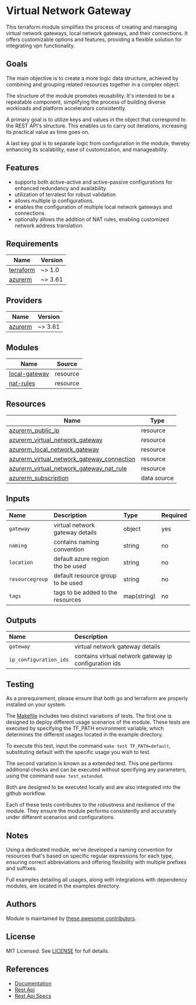 # Virtual Network Gateway

This terraform module simplifies the process of creating and managing virtual network gateways, local network gateways, and their connections. It offers customizable options and features, providing a flexible solution for integrating vpn functionality.

## Goals

The main objective is to create a more logic data structure, achieved by combining and grouping related resources together in a complex object.

The structure of the module promotes reusability. It's intended to be a repeatable component, simplifying the process of building diverse workloads and platform accelerators consistently.

A primary goal is to utilize keys and values in the object that correspond to the REST API's structure. This enables us to carry out iterations, increasing its practical value as time goes on.

A last key goal is to separate logic from configuration in the module, thereby enhancing its scalability, ease of customization, and manageability.

## Features

- supports both active-active and active-passive configurations for enhanced redundancy and availability.
- utilization of terratest for robust validation.
- allows multiple ip configurations.
- enables the configuration of multiple local network gateways and connections.
- optionally allows the addition of NAT rules, enabling customized network address translation.

## Requirements

| Name | Version |
|------|---------|
| <a name="requirement_terraform"></a> [terraform](#requirement\_terraform) | ~> 1.0 |
| <a name="requirement_azurerm"></a> [azurerm](#requirement\_azurerm) | ~> 3.61 |

## Providers

| Name | Version |
|------|---------|
| <a name="provider_azurerm"></a> [azurerm](#provider\_azurerm) | ~> 3.61 |

## Modules

| Name | Source |
|------|--------|
| [local-gateway](./modules/local-gateway) | resource |
| [nat-rules](./modules/nat-rules) | resource |

## Resources

| Name | Type |
|------|------|
| [azurerm_public_ip](https://registry.terraform.io/providers/hashicorp/azurerm/latest/docs/resources/public_ip) | resource |
| [azurerm_virtual_network_gateway](https://registry.terraform.io/providers/hashicorp/azurerm/latest/docs/resources/virtual_network_gateway) | resource |
| [azurerm_local_network_gateway](https://registry.terraform.io/providers/hashicorp/azurerm/latest/docs/resources/local_network_gateway) | resource |
| [azurerm_virtual_network_gateway_connection](https://registry.terraform.io/providers/hashicorp/azurerm/latest/docs/resources/virtual_network_gateway_connection) | resource |
| [azurerm_virtual_network_gateway_nat_rule](https://registry.terraform.io/providers/hashicorp/azurerm/latest/docs/resources/virtual_network_gateway_nat_rule) | resource |
| [azurerm_subscription](https://registry.terraform.io/providers/hashicorp/azurerm/latest/docs/data-sources/subscription) | data source |

## Inputs

| Name | Description | Type | Required |
| :-- | :-- | :-- | :-- |
| `gateway` | virtual network gateway details | object | yes |
| `naming` | contains naming convention	| string | no |
| `location` | default azure region tho be used | string | no |
| `resourcegroup` | default resource group to be used | string | no |
| `tags` | tags to be added to the resources | map(string) | no |

## Outputs

| Name | Description |
| :-- | :-- |
| `gateway` | virtual network gateway details |
| `ip_configuration_ids` | contains virtual network gateway ip configuration ids |

## Testing

As a prerequirement, please ensure that both go and terraform are properly installed on your system.

The [Makefile](Makefile) includes two distinct variations of tests. The first one is designed to deploy different usage scenarios of the module. These tests are executed by specifying the TF_PATH environment variable, which determines the different usages located in the example directory.

To execute this test, input the command ```make test TF_PATH=default```, substituting default with the specific usage you wish to test.

The second variation is known as a extended test. This one performs additional checks and can be executed without specifying any parameters, using the command ```make test_extended```.

Both are designed to be executed locally and are also integrated into the github workflow.

Each of these tests contributes to the robustness and resilience of the module. They ensure the module performs consistently and accurately under different scenarios and configurations.

## Notes

Using a dedicated module, we've developed a naming convention for resources that's based on specific regular expressions for each type, ensuring correct abbreviations and offering flexibility with multiple prefixes and suffixes.

Full examples detailing all usages, along with integrations with dependency modules, are located in the examples directory.

## Authors

Module is maintained by [these awesome contributors](https://github.com/cloudnationhq/terraform-azure-vgw/graphs/contributors).

## License

MIT Licensed. See [LICENSE](https://github.com/cloudnationhq/terraform-azure-vgw/blob/main/LICENSE) for full details.

## References

- [Documentation](https://learn.microsoft.com/en-us/azure/vpn-gateway/)
- [Rest Api](https://learn.microsoft.com/en-us/rest/api/network-gateway/virtual-network-gateways?view=rest-network-gateway-2023-09-01)
- [Rest Api Specs](https://github.com/Azure/azure-rest-api-specs/blob/1f449b5a17448f05ce1cd914f8ed75a0b568d130/specification/network/resource-manager/Microsoft.Network/stable/2022-11-01/virtualNetworkGateway.json)

